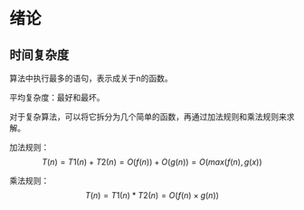 # 绪论

## 时间复杂度

算法中执行最多的语句，表示成关于n的函数。

平均复杂度：最好和最坏。

对于复杂算法，可以将它拆分为几个简单的函数，再通过加法规则和乘法规则来求解。

加法规则：
$$T(n) = T1(n) + T2(n) = O(f(n)) + O(g(n)) = O(max(f(n),g(x))$$

乘法规则：
$$T(n) = T1(n)*T2(n) = O(f(n)\times g(n))$$